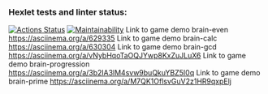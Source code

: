### Hexlet tests and linter status:
[![Actions Status](https://github.com/GPWD/frontend-project-44/actions/workflows/hexlet-check.yml/badge.svg)](https://github.com/GPWD/frontend-project-44/actions)
[![Maintainability](https://api.codeclimate.com/v1/badges/c3377ae48ecf390d79de/maintainability)](https://codeclimate.com/github/GPWD/frontend-project-44/maintainability)
Link to game demo brain-even  https://asciinema.org/a/629335
Link to game demo brain-calc  https://asciinema.org/a/630304
Link to game demo brain-gcd https://asciinema.org/a/vNybHqoTaOQJYwp8KxZuJLuX6
Link to game demo brain-progression https://asciinema.org/a/3b2lA3lM4svw9buQkuYBZ5I0q
Link to game demo brain-prime https://asciinema.org/a/M7QK1OflsvGuV2z1HR9qxpElj
